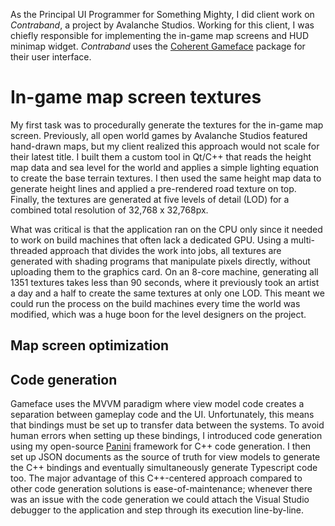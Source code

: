 As the Principal UI Programmer for Something Mighty, I did client work on _Contraband_, a project by Avalanche Studios. Working for this client, I was chiefly responsible for implementing the in-game map screens and HUD minimap widget. _Contraband_ uses the [Coherent Gameface](https://coherent-labs.com/products/coherent-gameface/) package for their user interface.

# In-game map screen textures

My first task was to procedurally generate the textures for the in-game map screen. Previously, all open world games by Avalanche Studios featured hand-drawn maps, but my client realized this approach would not scale for their latest title. I built them a custom tool in Qt/C++ that reads the height map data and sea level for the world and applies a simple lighting equation to create the base terrain textures. I then used the same height map data to generate height lines and applied a pre-rendered road texture on top. Finally, the textures are generated at five levels of detail (LOD) for a combined total resolution of 32,768 x 32,768px.

What was critical is that the application ran on the CPU only since it needed to work on build machines that often lack a dedicated GPU. Using a multi-threaded approach that divides the work into jobs, all textures are generated with shading programs that manipulate pixels directly, without uploading them to the graphics card. On an 8-core machine, generating all 1351 textures takes less than 90 seconds, where it previously took an artist a day and a half to create the same textures at only one LOD. This meant we could run the process on the build machines every time the world was modified, which was a huge boon for the level designers on the project.

## Map screen optimization

## Code generation

Gameface uses the MVVM paradigm where view model code creates a separation between gameplay code and the UI. Unfortunately, this means that bindings must be set up to transfer data between the systems. To avoid human errors when setting up these bindings, I introduced code generation using my open-source [Panini](https://github.com/MrHands/Panini) framework for C++ code generation. I then set up JSON documents as the source of truth for view models to generate the C++ bindings and eventually simultaneously generate Typescript code too. The major advantage of this C++-centered approach compared to other code generation solutions is ease-of-maintenance; whenever there was an issue with the code generation we could attach the Visual Studio debugger to the application and step through its execution line-by-line.
